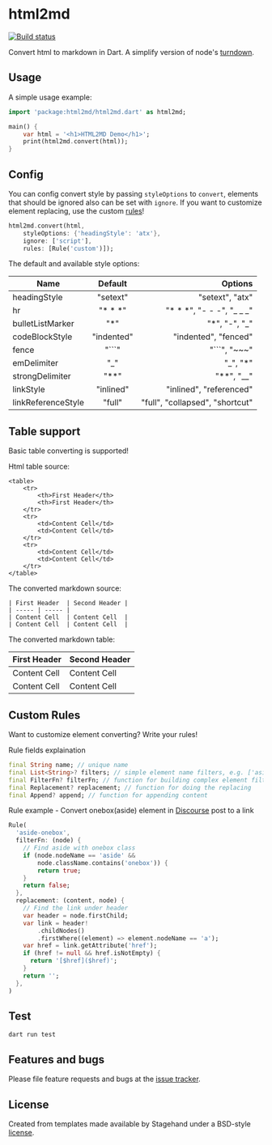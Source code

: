# html2md

[![Build status](https://travis-ci.org/jarontai/html2md.svg)](https://travis-ci.org/jarontai/html2md)

Convert html to markdown in Dart. A simplify version of node's [turndown](https://github.com/domchristie/turndown).

## Usage

A simple usage example:

~~~dart
import 'package:html2md/html2md.dart' as html2md;

main() {
    var html = '<h1>HTML2MD Demo</h1>';
    print(html2md.convert(html));
}
~~~

## Config

You can config convert style by passing `styleOptions` to `convert`, elements that should be ignored also can be set with `ignore`. If you want to customize element replacing, use the custom [rules](#custom-rules)!

~~~dart
html2md.convert(html,
    styleOptions: {'headingStyle': 'atx'},
    ignore: ['script'],
    rules: [Rule('custom')]);
~~~

The default and available style options:

| Name        | Default           | Options  |
| ------------- |:-------------:| -----:|
| headingStyle      | "setext" | "setext", "atx" |
| hr      | "* * *" | "* * *", "- - -", "_ _ _" |
| bulletListMarker      | "*" | "*", "-", "_" |
| codeBlockStyle      | "indented" | "indented", "fenced" |
| fence      | "\`\`\`" | "\`\`\`", "~~~" |
| emDelimiter      | "_" | "_", "*" |
| strongDelimiter      | "**" | "**", "__" |
| linkStyle      | "inlined" | "inlined", "referenced" |
| linkReferenceStyle      | "full" | "full", "collapsed", "shortcut" |

## Table support

Basic table converting is supported! 

Html table source:

    <table>
        <tr>
            <th>First Header</th>
            <th>First Header</th> 
        </tr>
        <tr>
            <td>Content Cell</td>
            <td>Content Cell</td>
        </tr>
        <tr>
            <td>Content Cell</td>
            <td>Content Cell</td>
        </tr>
    </table>

The converted markdown source:

    | First Header  | Second Header |
    | ----- | ----- |
    | Content Cell  | Content Cell  |
    | Content Cell  | Content Cell  |

The converted markdown table:

| First Header  | Second Header |
| ----- | ----- |
| Content Cell  | Content Cell  |
| Content Cell  | Content Cell  |

## Custom Rules

Want to customize element converting? Write your rules!

Rule fields explaination

~~~dart
final String name; // unique name
final List<String>? filters; // simple element name filters, e.g. ['aside']
final FilterFn? filterFn; // function for building complex element filter logic
final Replacement? replacement; // function for doing the replacing
final Append? append; // function for appending content
~~~

Rule example - Convert onebox(aside) element in [Discourse](https://www.discourse.org/) post to a link

~~~dart
Rule(
  'aside-onebox',
  filterFn: (node) {
    // Find aside with onebox class
    if (node.nodeName == 'aside' &&
        node.className.contains('onebox')) {
        return true;
    }
    return false;
  },
  replacement: (content, node) {
    // Find the link under header
    var header = node.firstChild;
    var link = header!
        .childNodes()
        .firstWhere((element) => element.nodeName == 'a');
    var href = link.getAttribute('href');
    if (href != null && href.isNotEmpty) {
      return '[$href]($href)';
    }
    return '';
  },
)
~~~

## Test

    dart run test

## Features and bugs

Please file feature requests and bugs at the [issue tracker][tracker].

[tracker]: https://github.com/jarontai/html2md/issues

## License
Created from templates made available by Stagehand under a BSD-style
[license](https://github.com/jarontai/html2md/blob/master/LICENSE).